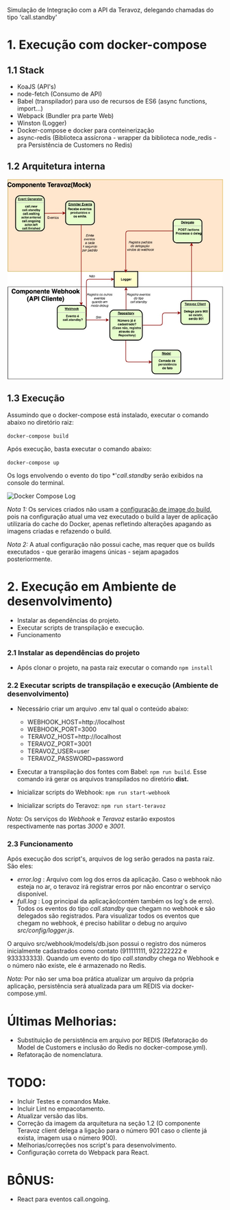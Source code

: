 Simulação de Integração com a API da Teravoz, delegando chamadas do tipo 'call.standby' 

# 1. Execução com docker-compose

## 1.1 Stack

- KoaJS (API's)
- node-fetch (Consumo de API)
- Babel (transpilador) para uso de recursos de ES6 (async functions, import...)
- Webpack (Bundler pra parte Web)
- Winston (Logger)
- Docker-compose e docker para conteinerização
- async-redis (Biblioteca assícrona - wrapper da biblioteca node_redis - pra Persistência de Customers no Redis)


## 1.2 Arquitetura interna

![Arquitetura Interna](/TeravozDesafio.jpg)

## 1.3 Execução

Assumindo que o docker-compose está instalado, executar o comando abaixo no diretório raiz:

```docker-compose build```

Após execução, basta executar o comando abaixo:

```docker-compose up ```

Os logs envolvendo o evento do tipo *'*call.standby* serão exibidos na console do terminal. 

![Docker Compose Log](/docker-compose-log.png)


*Nota 1:* Os services criados não usam a [configuração de image do build](https://docs.docker.com/compose/compose-file/#build), pois na configuração atual uma vez executado o build a layer de aplicação utilizaria do cache do Docker, apenas refletindo alterações apagando as imagens criadas e refazendo o build.

*Nota 2:* A atual configuração não possui cache, mas requer que os builds executados - que gerarão imagens únicas - sejam apagados posteriormente.


# 2. Execução em Ambiente de desenvolvimento)

- Instalar as dependências do projeto.
- Executar scripts de transpilação e execução.
- Funcionamento

### 2.1 Instalar as dependências do projeto

- Após clonar o projeto, na pasta raiz executar o comando ```npm install```

### 2.2 Executar scripts de transpilação e execução (Ambiente de desenvolvimento)

- Necessário criar um arquivo .env tal qual o conteúdo abaixo:

  - WEBHOOK_HOST=http://localhost  
  - WEBHOOK_PORT=3000  
  - TERAVOZ_HOST=http://localhost  
  - TERAVOZ_PORT=3001  
  - TERAVOZ_USER=user  
  - TERAVOZ_PASSWORD=password  

- Executar a transpilação dos fontes com Babel: ```npm run build```. Esse comando irá gerar os arquivos transpilados no diretório **dist.**
- Inicializar scripts do Webhook: ```npm run start-webhook```
- Inicializar scripts do Teravoz: ```npm run start-teravoz```

*Nota:* Os serviços do *Webhook* e *Teravoz* estarão expostos respectivamente nas portas *3000* e *3001*.

### 2.3 Funcionamento

Após execução dos script's, arquivos de log serão gerados na pasta raiz. São eles:

- *error.log* :
    Arquivo com log dos erros da aplicação. Caso o webhook não esteja no ar, o teravoz irá registrar erros por não encontrar o serviço disponível.
- *full.log* :
    Log principal da aplicação(contém também os log's de erro). Todos os eventos do tipo *call.standby* que chegam no webhook e são delegados são registrados. Para visualizar todos os eventos que chegam no webhook, é preciso habilitar o debug no arquivo *src/config/logger.js*.

O arquivo src/webhook/models/db.json possui o registro dos números inicialmente cadastrados como contato (911111111, 922222222 e 933333333). Quando um evento do tipo *call.standby* chega no Webhook e o número não existe, ele é armazenado no Redis. 

*Nota:* Por não ser uma boa prática atualizar um arquivo da própria aplicação, persistência será atualizada para um REDIS via docker-compose.yml.

# Últimas Melhorias:
- Substituição de persistência em arquivo por REDIS (Refatoração do Model de Customers e inclusão do Redis no docker-compose.yml). 
- Refatoração de nomenclatura.

# TODO: 
- Incluir Testes e comandos Make.
- Incluir Lint no empacotamento.
- Atualizar versão das libs.
- Correção da imagem da arquitetura na seção 1.2 (O componente Teravoz client delega a ligação para o número 901 caso o cliente já exista, imagem usa o número 900).
- Melhorias/correções nos script's para desenvolvimento.
- Configuração correta do Webpack para React.


# BÔNUS:
- React para eventos call.ongoing.

